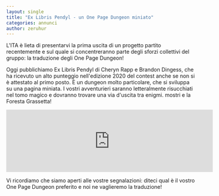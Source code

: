```yaml
---
layout: single
title: "Ex Libris Pendyl - un One Page Dungeon miniato"
categories: annunci
author: zeruhur
---
```


L'ITA è lieta di presentarvi la prima uscita di un progetto partito recentemente e sul quale si concentreranno parte degli sforzi collettivi del gruppo: la traduzione degli One Page Dungeon!

Oggi pubblichiamo Ex Libris Pendyl di Cheryn Rapp e Brandon Dingess, che ha ricevuto un alto punteggio nell'edizione 2020 del contest anche se non si è attestato al primo posto.
È un dungeon molto particolare, che si sviluppa su una pagina miniata. I vostri avventurieri saranno letteralmente risucchiati nel tomo magico e dovranno trovare una via d'uscita tra enigmi. mostri e la Foresta Grassetta!

<iframe frameborder="0" src="https://itch.io/embed/1250514" width="552" height="167"><a href="https://ita-translation-alliance.itch.io/ex-libri-pendyl">Ex Libris Pendyl (Italiano) by Italian Translation Alliance</a></iframe>

Vi ricordiamo che siamo aperti alle vostre segnalazioni: diteci qual è il vostro One Page Dungeon preferito e noi ne vaglieremo la traduzione!